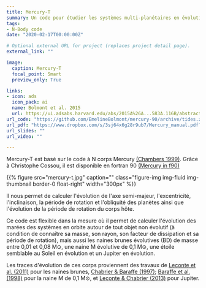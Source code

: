 ```yaml
---
title: Mercury-T
summary: Un code pour étudier les systèmes multi-planétaires en évolution constante.
tags:
- N-Body code
date: "2020-02-17T00:00:00Z"

# Optional external URL for project (replaces project detail page).
external_link: ""

image:
  caption: Mercury-T
  focal_point: Smart
  preview_only: True

links:
- icon: ads
  icon_pack: ai
  name: Bolmont et al. 2015
  url: https://ui.adsabs.harvard.edu/abs/2015A%26A...583A.116B/abstract
url_code: "https://github.com/EmelineBolmont/mercury-90/archive/tides.zip"
url_pdf: "https://www.dropbox.com/s/3sj64x6g28r9ub7/Mercury_manual.pdf?dl=0"
url_slides: ""
url_video: ""

---
```


Mercury-T est basé sur le code à N corps Mercury [(Chambers 1999)](https://ui.adsabs.harvard.edu/abs/1999MNRAS.304..793C/abstract). Grâce à Christophe Cossou, il est disponible en fortran 90 [(Mercury in f90)](https://mercury-90.googlecode.com/archive/master.tar.gz)

{{% figure src="mercury-t.jpg" caption="" class="figure-img img-fluid img-thumbnail border-0 float-right" width="300px" %}}

Il nous permet de calculer l'évolution de l'axe semi-majeur, l'excentricité, l'inclinaison, la période de rotation et l'obliquité des planètes ainsi que l'évolution de la période de rotation du corps hôte.

Ce code est flexible dans la mesure où il permet de calculer l'évolution des marées des systèmes en orbite autour de tout objet non évolutif (à condition de connaître sa masse, son rayon, son facteur de dissipation et sa période de rotation), mais aussi les naines brunes évolutives (BD) de masse entre 0,01 et 0,08 M⊙, une naine M évolutive de 0,1 M⊙, une étoile semblable au Soleil en évolution et un Jupiter en évolution.

Les traces d'évolution de ces corps proviennent des travaux de [Leconte et al. (2011)](https://ui.adsabs.harvard.edu/abs/2011A%26A...528A..41L/abstract) pour les naines brunes, [Chabrier & Baraffe (1997)](https://ui.adsabs.harvard.edu/abs/1997A%26A...327.1039C/abstract); [Baraffe et al. (1998)](https://ui.adsabs.harvard.edu/abs/1998A%26A...337..403B/abstract) pour la naine M de 0,1 M⊙, et [Leconte & Chabrier (2013)](https://ui.adsabs.harvard.edu/abs/2013NatGe...6..347L/abstract) pour Jupiter.


